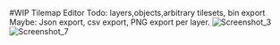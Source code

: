 #WIP Tilemap Editor
Todo:
layers,objects,arbitrary tilesets, bin export
Maybe:
Json export, csv export, PNG export per layer.
![Screenshot_3](https://user-images.githubusercontent.com/48589447/180084932-c19c92bd-8660-47c9-b878-35035369826b.png)
![Screenshot_7](https://user-images.githubusercontent.com/48589447/180084969-4d8fff18-1fa1-49be-b888-b11d9e4b116b.png)

